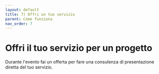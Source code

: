 ```yaml
---
layout: default
title: 7) Offri un tuo servizio 
parent: Come funziona
nav_order: 7
---
```


#  Offri il tuo servizio per un progetto

Durante l'evento fai un offerta per fare una consulenza di presentazione diretta del tuo servizio.